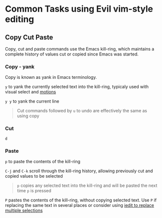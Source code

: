 # Common Tasks using Evil vim-style editing


## Copy Cut Paste

Copy, cut and paste commands use the Emacs kill-ring, which maintains a complete history of values cut or copied since Emacs was started.


### Copy - yank

Copy is known as yank in Emacs terminology.

`y` to yank the currently selected text into the kill-ring, typicaly used with visual select and [motions](./motions.md)

`y y` to yank the current line

> Cut commands followed by `u` to undo are effectively the same as using copy


### Cut

`d`


### Paste

`p` to paste the contents of the kill-ring

`C-j` and `C-k` scroll through the kill-ring history, allowing previously cut and copied values to be selected

> `p` copies any selected text into the kill-ring and will be pasted the next time `p` is pressed

`P` pastes the contents of the kill-ring, without copying selected text.  Use `P` if replacing the same text in several places or consider using [iedit to replace multiple selections]()
